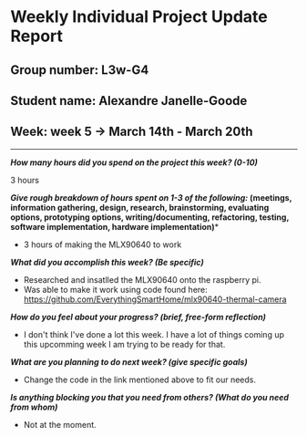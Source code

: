 # Weekly Individual Project Update Report

## Group number: L3w-G4

## Student name: Alexandre Janelle-Goode

## Week: week 5 -> March 14th - March 20th

---

***How many hours did you spend on the project this week? (0-10)***

3 hours

***Give rough breakdown of hours spent on 1-3 of the following:* (meetings, information gathering, design, research, brainstorming, evaluating options, prototyping options, writing/documenting, refactoring, testing, software implementation, hardware implementation)***

- 3 hours of making the MLX90640 to work

***What did you accomplish this week? (Be specific)***
- Researched and insatlled the MLX90640 onto the raspberry pi.
- Was able to make it work using code found here:
https://github.com/EverythingSmartHome/mlx90640-thermal-camera

***How do you feel about your progress? (brief, free-form reflection)***
- I don't think I've done a lot this week. I have a lot of things coming up this upcomming week I am trying to be ready for that.

***What are you planning to do next week? (give specific goals)***
- Change the code in the link mentioned above to fit our needs.

***Is anything blocking you that you need from others? (What do you need from whom)***
- Not at the moment.